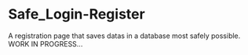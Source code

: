 # Safe_Login-Register
A registration page that saves datas in a database most safely possible.
WORK IN PROGRESS...

